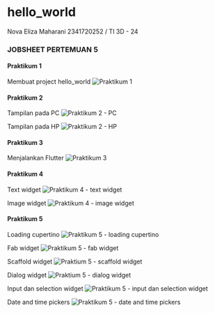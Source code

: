 # hello_world

Nova Eliza Maharani
2341720252 / TI 3D - 24

### JOBSHEET PERTEMUAN 5

#### Praktikum 1
Membuat project hello_world
![Praktikum 1](<images/1.png>)

#### Praktikum 2
Tampilan pada PC
![Praktikum 2 - PC](<images/2.png>)

Tampilan pada HP 
![Praktikum 2 - HP](<images/3.jpeg>)

#### Praktikum 3
Menjalankan Flutter
![Praktikum 3](<images/4.png>)

#### Praktikum 4
Text widget
![Praktikum 4 - text widget](images/5.png)

Image widget
![Praktikum 4 - image widget](images/6.png)

#### Praktikum 5

Loading cupertino
![Praktikum 5 - loading cupertino](images/7.png)

Fab widget
![Praktikum 5 - fab widget](images/8.png)

Scaffold widget
![Praktium 5 - scaffold widget](images/9.png)

Dialog widget
![Praktium 5 - dialog widget](images/10.png)

Input dan selection widget
![Praktikum 5 - input dan selection widget](images/11.png)

Date and time pickers
![Praktikum 5 - date and time pickers](images/12.png)
